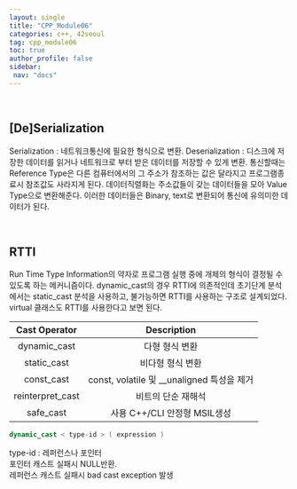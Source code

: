 ```yaml
---
layout: single
title: "CPP_Module06"
categories: c++, 42seoul
tag: cpp_module06
toc: true
author_profile: false
sidebar:
 nav: "docs"
---
```



<br>

## [De]Serialization

Serialization : 네트워크통신에 필요한 형식으로 변환.
Deserialization : 디스크에 저장한 데이터를 읽거나 네트워크로 부터 받은 데이터를 저장할 수 있게 변환.
통신할때는 Reference Type은 다른 컴퓨터에서의 그 주소가 참조하는 값은 달라지고 프로그램종료시 참조값도 사라지게 된다. 데이터직렬화는 주소값들이 갖는 데이터들을 모아 Value Type으로 변환해준다. 이러한 데이터들은 Binary, text로 변환되어 통신에 유의미한 데이터가 된다.

<br>

## RTTI

Run Time Type Information의 약자로 프로그램 실행 중에 개체의 형식이 결정될 수 있도록 하는 메커니즘이다.
dynamic_cast의 경우 RTTI에 의존적인데 초기단계 분석에서는 static_cast 분석을 사용하고, 불가능하면 RTTI를 사용하는 구조로 설계되었다.
virtual 클래스도 RTTI를 사용한다고 보면 된다.

|Cast Operator|Description|
|:-:|:-:|
|dynamic_cast|다형 형식 변환|
|static_cast|비다형 형식 변환|
|const_cast|const, volatile 및 __unaligned 특성을 제거|
|reinterpret_cast|비트의 단순 재해석|
|safe_cast|사용 C++/CLI 안정형 MSIL생성|

```cpp
dynamic_cast < type-id > ( expression )
```
type-id : 레퍼런스나 포인터<br>
포인터 캐스트 실패시 NULL반환.<br>
레퍼런스 캐스트 실패시 bad cast exception 발생 <br>
